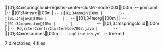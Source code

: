 [01;34mspringcloud-register-center-cluster-node7003[00m
|-- pom.xml
|-- [01;34msrc[00m
|   `-- [01;34mmain[00m
|       |-- [01;34mjava[00m
|       |   `-- [01;34morg[00m
|       |       `-- [01;34mopenatom[00m
|       |           `-- [01;34mspringcloud[00m
|       |               `-- RegisterCcenterClusterNode7003.java
|       `-- [01;34mresources[00m
|           `-- application.yml
`-- tree.md

7 directories, 4 files
